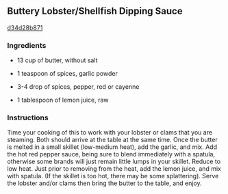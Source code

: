## Buttery Lobster/Shellfish Dipping Sauce

[d34d28b871](http://www.food.com/recipe/buttery-lobster-shellfish-dipping-sauce-363434)

### Ingredients

 - 13 cup of butter, without salt

 - 1 teaspoon of spices, garlic powder

 - 3-4 drop of spices, pepper, red or cayenne

 - 1 tablespoon of lemon juice, raw

### Instructions

Time your cooking of this to work with your lobster or clams that you are steaming. Both should arrive at the table at the same time. Once the butter is melted in a small skillet (low-medium heat), add the garlic, and mix. Add the hot red pepper sauce, being sure to blend immediately with a spatula, otherwise some brands will just remain little lumps in your skillet. Reduce to low heat. Just prior to removing from the heat, add the lemon juice, and mix with spatula. (If the skillet is too hot, there may be some splattering). Serve the lobster and/or clams then bring the butter to the table, and enjoy.